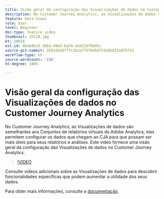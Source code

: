 ```yaml
---
title: Visão geral da configuração das Visualizações de dados no Customer Journey Analytics
description: No Customer Journey Analytics, as Visualizações de dados são semelhantes aos Conjuntos de relatórios virtuais do Adobe Analytics; elas permitem configurar os dados que chegam ao CJA para que possam ser mais úteis para seus relatórios e análises. Este vídeo fornece uma visão geral da configuração das Visualizações de dados no Customer Journey Analytics.
feature: Data Views
role: User
level: Beginner
doc-type: feature video
thumbnail: 35110.jpg
kt: 10016
exl-id: 8bab86c6-39b3-49e3-ba74-a5d12bf9e05c
source-git-commit: 2b5a19397f7c2b2e775fbd5d724205922ad76f15
workflow-type: ht
source-wordcount: '156'
ht-degree: 100%

---
```


# Visão geral da configuração das Visualizações de dados no Customer Journey Analytics

No Customer Journey Analytics, as Visualizações de dados são semelhantes aos Conjuntos de relatórios virtuais do Adobe Analytics; elas permitem configurar os dados que chegam ao CJA para que possam ser mais úteis para seus relatórios e análises. Este vídeo fornece uma visão geral da configuração das Visualizações de dados no Customer Journey Analytics.

>[!VIDEO](https://video.tv.adobe.com/v/35110/?quality=12&learn=on)

Consulte vídeos adicionais sobre as Visualizações de dados para descobrir funcionalidades específicas que podem aumentar a utilidade dos seus dados.

Para obter mais informações, consulte a [documentação](https://experienceleague.adobe.com/docs/analytics-platform/using/cja-dataviews/data-views.html?lang=pt-BR).
